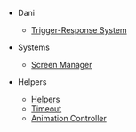 - Dani

  - [Trigger-Response System](trigger-response.md)

- Systems

  - [Screen Manager](screen-manager.md)

- Helpers

  - [Helpers](helpers.md)
  - [Timeout](helpers.md)
  - [Animation Controller](helpers.md)
